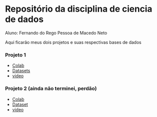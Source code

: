 # Repositório da disciplina de ciencia de dados

Aluno: Fernando do Rego Pessoa de Macedo Neto

Aqui ficarão meus dois projetos e suas respectivas bases de dados

### Projeto 1
* [Colab](https://colab.research.google.com/drive/1DjOX0IcXvRqKMRz3ToaA-FhaQCT71sAk?usp=sharing)
* [Datasets](https://drive.google.com/drive/folders/1Xw9-uMM_saHUHRrNYDw9d7BKuEbrdgxc?usp=sharing)
* [video](https://drive.google.com/file/d/1pTcecZsjMPDTFf-YeKvB-1RV3w2HhVwj/view?usp=sharing)


### Projeto 2 (ainda não terminei, perdão)
* [Colab](https://colab.research.google.com/drive/1WEtm7ek7zSWpRgVTBjmUQ_z5K1iGQnWg#scrollTo=XEdpe1MKTVWx)
* [Dataset](https://drive.google.com/drive/folders/1Xw9-uMM_saHUHRrNYDw9d7BKuEbrdgxc?usp=sharing)
* [video](https://drive.google.com/file/d/1bdK8yxixoJeATHxj7R1hA4tY00F61Xee/view?usp=sharing)

